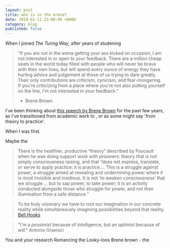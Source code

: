 ```yaml
---
layout: post
title: who is in the arena?
date: 2018-01-11 23:00:00 +0000
category: blog
published: false
---
```

When I joined _The Turing Way_, after years of studening

> “If you are not in the arena getting your ass kicked on occasion, I am not interested in or open to your feedback. There are a million cheap seats in the world today filled with people who will never be brave with their own lives, but will spend every ounce of energy they have hurling advice and judgement at those of us trying to dare greatly. Their only contributions are criticism, cynicism, and fear-mongering. If you're criticizing from a place where you're not also putting yourself on the line, I'm not interested in your feedback.”
> - Brene Brown

I've been thinking about [this speech by Brene Brown](https://www.youtube.com/watch?v=-s6DQrqVHxM) for the past few years, as I've transitioned from academic work to , or as some might say 'from theory to practice'.

When I was first. 

Maybe the 

>There is the healthier, productive “theory” described by Foucault when he was doing support work with prisoners: theory that is not simply consciousness raising, and that “does not express, translate, or serve to apply practice: it is practice.... This is a struggle against power, a struggle aimed at revealing and undermining power where it is most invisible and insidious. It is not ‘to awaken consciousness’ that we struggle ... but to sap power, to take power; it is an activity conducted alongside those who struggle for power, and not their illumination from a safe distance.”



>To be truly visionary we have to root our imagination in our concrete reality while simultaneously imagining possibilities beyond that reality.
>[Bell Hooks](https://www.azquotes.com/author/6871-Bell_Hooks)


> "I'm a _pessimist_ because of intelligence, but an _optimist_ because of _will_." Antonio Gramsci

You and your research
Romancing the Looky-loos
Brene brown - the 